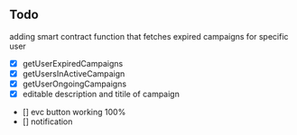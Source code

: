 ## Todo

adding smart contract function that fetches expired campaigns for specific user 
- [x] getUserExpiredCampaigns
- [x] getUsersInActiveCampaign
- [x] getUserOngoingCampaigns
- [x] editable description and titile of campaign
- []  evc button working 100%
- [] notification


